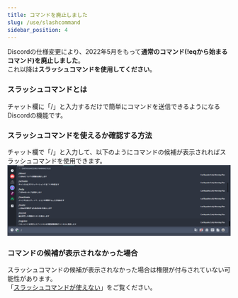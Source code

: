 ```yaml
---
title: コマンドを廃止しました
slug: /use/slashcommand
sidebar_position: 4
---
```


Discordの仕様変更により、2022年5月をもって**通常のコマンド(!eqから始まるコマンド)を廃止しました**。  
これ以降は**スラッシュコマンドを使用してください**。  

### スラッシュコマンドとは
チャット欄に「/」と入力するだけで簡単にコマンドを送信できるようになるDiscordの機能です。  

### スラッシュコマンドを使えるか確認する方法
チャット欄で「/」と入力して、以下のようにコマンドの候補が表示されればスラッシュコマンドを使用できます。
![img](/img/docs/troubleshooting/slashcommand/slashcommand.png)  

### コマンドの候補が表示されなかった場合
スラッシュコマンドの候補が表示されなかった場合は権限が付与されていない可能性があります。  
「[スラッシュコマンドが使えない](troubleshooting/slashcommand.md)」をご覧ください。